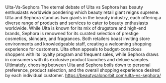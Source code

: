 Ulta-Vs-Sephora
The eternal debate of Ulta vs Sephora has beauty enthusiasts worldwide pondering which beauty retail giant reigns supreme.
Ulta and Sephora stand as two giants in the beauty industry, each offering a diverse range of products and services to cater to beauty enthusiasts worldwide. While Ulta is known for its mix of drugstore and high-end brands, Sephora is renowned for its curated selection of prestige cosmetics, skincare, and fragrances. Both retailers boast inviting store environments and knowledgeable staff, creating a welcoming shopping experience for customers. Ulta often appeals to budget-conscious shoppers with its loyalty program and frequent sales, while Sephora draws in consumers with its exclusive product launches and deluxe samples. Ultimately, choosing between Ulta and Sephora boils down to personal preference, product selection, and the overall shopping experience desired by each individual customer.
https://beautysalonorbit.com/ulta-vs-sephora/
